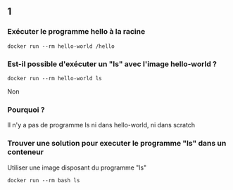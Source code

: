 ## 1
### Exécuter le programme hello à la racine
```docker run --rm hello-world /hello```

### Est-il possible d'exécuter un "ls" avec l'image hello-world ? 
```docker run --rm hello-world ls```

Non

### Pourquoi ?
Il n'y a pas de programme ls ni dans hello-world, ni dans scratch


### Trouver une solution pour executer le programme "ls" dans un conteneur
Utiliser une image disposant du programme "ls"

```docker run --rm bash ls```


